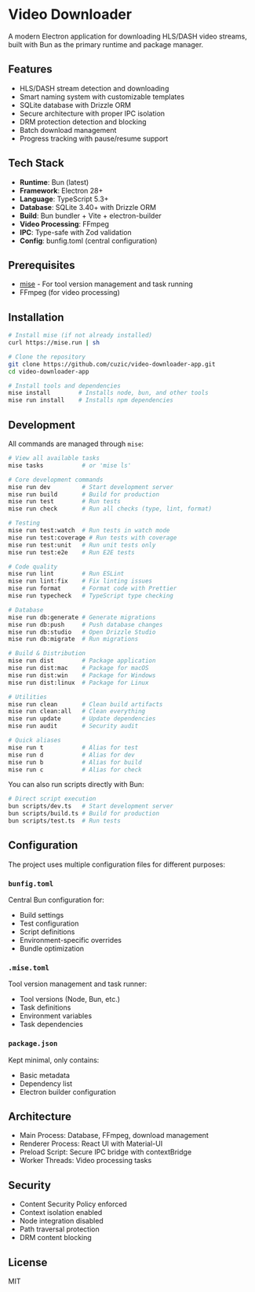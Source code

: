 # Video Downloader

A modern Electron application for downloading HLS/DASH video streams, built with Bun as the primary runtime and package manager.

## Features

- HLS/DASH stream detection and downloading
- Smart naming system with customizable templates
- SQLite database with Drizzle ORM
- Secure architecture with proper IPC isolation
- DRM protection detection and blocking
- Batch download management
- Progress tracking with pause/resume support

## Tech Stack

- **Runtime**: Bun (latest)
- **Framework**: Electron 28+
- **Language**: TypeScript 5.3+
- **Database**: SQLite 3.40+ with Drizzle ORM
- **Build**: Bun bundler + Vite + electron-builder
- **Video Processing**: FFmpeg
- **IPC**: Type-safe with Zod validation
- **Config**: bunfig.toml (central configuration)

## Prerequisites

- [mise](https://mise.jdx.dev/) - For tool version management and task running
- FFmpeg (for video processing)

## Installation

```bash
# Install mise (if not already installed)
curl https://mise.run | sh

# Clone the repository
git clone https://github.com/cuzic/video-downloader-app.git
cd video-downloader-app

# Install tools and dependencies
mise install        # Installs node, bun, and other tools
mise run install    # Installs npm dependencies
```

## Development

All commands are managed through `mise`:

```bash
# View all available tasks
mise tasks           # or 'mise ls'

# Core development commands
mise run dev         # Start development server
mise run build       # Build for production
mise run test        # Run tests
mise run check       # Run all checks (type, lint, format)

# Testing
mise run test:watch  # Run tests in watch mode
mise run test:coverage # Run tests with coverage
mise run test:unit   # Run unit tests only
mise run test:e2e    # Run E2E tests

# Code quality
mise run lint        # Run ESLint
mise run lint:fix    # Fix linting issues
mise run format      # Format code with Prettier
mise run typecheck   # TypeScript type checking

# Database
mise run db:generate # Generate migrations
mise run db:push     # Push database changes
mise run db:studio   # Open Drizzle Studio
mise run db:migrate  # Run migrations

# Build & Distribution
mise run dist        # Package application
mise run dist:mac    # Package for macOS
mise run dist:win    # Package for Windows
mise run dist:linux  # Package for Linux

# Utilities
mise run clean       # Clean build artifacts
mise run clean:all   # Clean everything
mise run update      # Update dependencies
mise run audit       # Security audit

# Quick aliases
mise run t           # Alias for test
mise run d           # Alias for dev
mise run b           # Alias for build
mise run c           # Alias for check
```

You can also run scripts directly with Bun:

```bash
# Direct script execution
bun scripts/dev.ts   # Start development server
bun scripts/build.ts # Build for production
bun scripts/test.ts  # Run tests
```

## Configuration

The project uses multiple configuration files for different purposes:

### `bunfig.toml`
Central Bun configuration for:
- Build settings
- Test configuration
- Script definitions
- Environment-specific overrides
- Bundle optimization

### `.mise.toml`
Tool version management and task runner:
- Tool versions (Node, Bun, etc.)
- Task definitions
- Environment variables
- Task dependencies

### `package.json`
Kept minimal, only contains:
- Basic metadata
- Dependency list
- Electron builder configuration

## Architecture

- Main Process: Database, FFmpeg, download management
- Renderer Process: React UI with Material-UI
- Preload Script: Secure IPC bridge with contextBridge
- Worker Threads: Video processing tasks

## Security

- Content Security Policy enforced
- Context isolation enabled
- Node integration disabled
- Path traversal protection
- DRM content blocking

## License

MIT